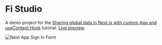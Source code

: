 # Fi Studio

A demo project for the [Sharing global data in Next.js with custom App and useContext Hook](https://reacttricks.com/sharing-global-data-in-next-with-custom-app-and-usecontext-hook) tutorial. [Live preview](https://next-app-context.now.sh/signin).

![Next App Sign In Form](https://reacttricks.com/static/images/sharing-data.jpg)
